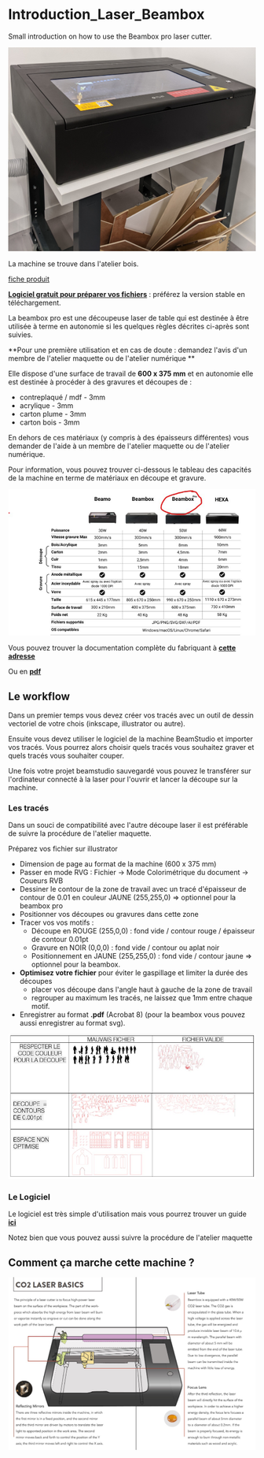# Introduction_Laser_Beambox

Small introduction on how to use the Beambox pro laser cutter.

![](laser_assets/PXL_20221130_081125976.jpg)

La machine se trouve dans l'atelier bois.

[fiche produit](https://www.fluxlasers.com/beambox-pro.html)

**[Logiciel gratuit pour préparer vos fichiers](https://www.fluxlasers.com/service/downloads/)** : préférez la version stable en téléchargement.

La beambox pro est une découpeuse laser de table qui est destinée à être utilisée à terme en autonomie si les quelques règles décrites ci-après sont suivies.

**Pour une première utilisation et en cas de doute : demandez l'avis d'un membre de l'atelier maquette ou de l'atelier numérique **

Elle dispose d'une surface de travail de **600 x 375 mm** et en autonomie elle est destinée à procéder à des gravures et découpes de : 
- contreplaqué / mdf - 3mm
- acrylique - 3mm
- carton plume - 3mm
- carton bois - 3mm

En dehors de ces matériaux (y compris à des épaisseurs différentes) vous demander de l'aide à un membre de l'atelier maquette ou de l'atelier numérique.


Pour information, vous pouvez trouver ci-dessous le tableau des capacités de la machine en terme de matériaux en découpe et gravure.

![](laser_assets/beamboxpro.png)

Vous pouvez trouver la documentation complète du fabriquant à **[cette adresse](https://support.flux3dp.com/hc/en-us/categories/360000121176-Beambox-Guide)**

Ou en **[pdf](lasets_assets/beambox-manual.pdf)**

## Le workflow
Dans un premier temps vous devez créer vos tracés avec un outil de dessin vectoriel de votre chois (inkscape, illustrator ou autre).

Ensuite vous devez utiliser le logiciel de la machine BeamStudio et importer vos tracés. Vous pourrez alors choisir quels tracés vous souhaitez graver et quels tracés vous souhaiter couper.

Une fois votre projet beamstudio sauvegardé vous pouvez le transférer sur l'ordinateur connecté à la laser pour l'ouvrir et lancer la découpe sur la machine.


### Les tracés

Dans un souci de compatibilité avec l'autre découpe laser il est préférable de suivre la procédure de l'atelier maquette.

Préparez vos fichier sur illustrator

- Dimension de page au format de la machine (600 x 375 mm)
- Passer en mode RVG : Fichier -> Mode Colorimétrique du document -> Coueurs RVB
- Dessiner le contour de la zone de travail avec un tracé d'épaisseur de contour de 0.01 en couleur JAUNE (255,255,0) => optionnel pour la beambox pro
- Positionner vos découpes ou gravures dans cette zone
- Tracer vos vos motifs :
    - Découpe en ROUGE (255,0,0) : fond vide / contour rouge / épaisseur de contour 0.01pt
    - Gravure en NOIR (0,0,0) : fond vide / contour ou aplat noir
    - Positionnement en JAUNE (255,255,0) : fond vide / contour jaune => optionnel pour la beambox.
- **Optimisez votre fichier** pour éviter le gaspillage et limiter la durée des découpes
    - placer vos découpe dans l'angle haut à gauche de la zone de travail
    - regrouper au maximum les tracés, ne laissez que 1mm entre chaque motif.
- Enregistrer au format **.pdf** (Acrobat 8) (pour la beambox vous pouvez aussi enregistrer au format svg).

![](laser_assets/exemples_fichiers.jpg)


### Le Logiciel

Le logiciel est très simple d'utilisation mais vous pourrez trouver un guide **[ici](https://support.flux3dp.com/hc/en-us/categories/360000121176-Beambox-Guide)**

Notez bien que vous pouvez aussi suivre la procédure de l'atelier maquette




## Comment ça marche cette machine ?
![](laser_assets/laser_basics.jpg)


